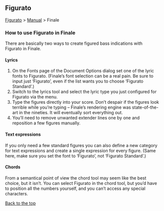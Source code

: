 ## Figurato

[Figurato](../README.md) > [Manual](manual.md) > Finale  

### How to use Figurato in Finale

There are basically two ways to create figured bass indications with Figurato in Finale.

#### Lyrics

1. On the Fonts page of the Document Options dialog set one of the lyric fonts to Figurato. (Finale’s font selection can be a real pain. Be sure to input just ‘Figurato’, even if the list wants you to choose ‘Figurato Standard’.)  
2. Switch to the lyrics tool and select the lyric type you just configured for Figurato via the menu.
3. Type the figures directly into your score. Don’t despair if the figures look terrible while you’re typing – Finale’s rendering engine was state-of-the-art in the nineties. It will eventually sort everything out.
4. You’ll need to remove unwanted extender lines one by one and reposition a few figures manually.

#### Text expressions

If you only need a few standard figures you can also define a new category for text expressions and create a single expression for every figure. (Same here, make sure you set the font to ‘Figurato’, not ‘Figurato Standard’.)

#### Chords

From a semantical point of view the chord tool may seem like the best choice, but it isn’t. You can select Figurato in the chord tool, but you’d have to position all the numbers yourself, and you can’t access any special characters.

[Back to the top](finale.md#figurato)